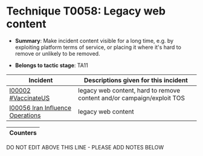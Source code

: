 # Technique T0058: Legacy web content

* **Summary**: Make incident content visible for a long time, e.g. by exploiting platform terms of service, or placing it where it's hard to remove or unlikely to be removed.

* **Belongs to tactic stage**: TA11


| Incident | Descriptions given for this incident |
| -------- | -------------------- |
| [I00002 #VaccinateUS](../incidents/I00002.md) | legacy web content, hard to remove content and/or campaign/exploit TOS |
| [I00056 Iran Influence Operations](../incidents/I00056.md) | legacy web content |



| Counters |
| -------- |


DO NOT EDIT ABOVE THIS LINE - PLEASE ADD NOTES BELOW